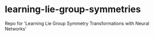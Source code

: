 # learning-lie-group-symmetries
Repo for 'Learning Lie Group Symmetry Transformations with Neural Networks'
